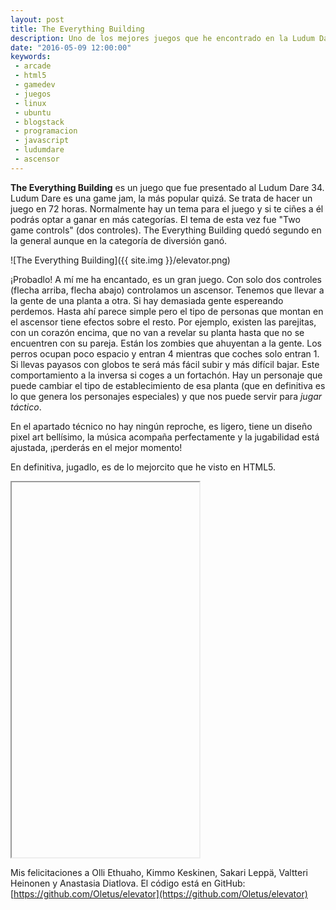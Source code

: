 ```yaml
---
layout: post
title: The Everything Building
description: Uno de los mejores juegos que he encontrado en la Ludum Dare 34, hecho en HTML5, un arcade perfecto.
date: "2016-05-09 12:00:00"
keywords:
 - arcade
 - html5
 - gamedev
 - juegos
 - linux
 - ubuntu
 - blogstack
 - programacion
 - javascript
 - ludumdare
 - ascensor
---
```


__The Everything Building__ es un juego que fue presentado al Ludum Dare 34. Ludum Dare es una game jam, la más popular quizá. Se trata de hacer un juego en 72 horas. Normalmente hay un tema para el juego y si te ciñes a él podrás optar a ganar en más categorías. El tema de esta vez fue "Two game controls" (dos controles). The Everything Building quedó segundo en la general aunque en la categoría de diversión ganó.

![The Everything Building]({{ site.img }}/elevator.png)

¡Probadlo! A mí me ha encantado, es un gran juego. Con solo dos controles (flecha arriba, flecha abajo) controlamos un ascensor. Tenemos que llevar a la gente de una planta a otra. Si hay demasiada gente espereando perdemos. Hasta ahí parece simple pero el tipo de personas que montan en el ascensor tiene efectos sobre el resto. Por ejemplo, existen las parejitas, con un corazón encima, que no van a revelar su planta hasta que no se encuentren con su pareja. Están los zombies que ahuyentan a la gente. Los perros ocupan poco espacio y entran 4 mientras que coches solo entran 1. Si llevas payasos con globos te será más fácil subir y más difícil bajar. Este comportamiento a la inversa si coges a un fortachón. Hay un personaje que puede cambiar el tipo de establecimiento de esa planta (que en definitiva es lo que genera los personajes especiales) y que nos puede servir para _jugar táctico_.

En el apartado técnico no hay ningún reproche, es ligero, tiene un diseño pixel art bellísimo, la música acompaña perfectamente y la jugabilidad está ajustada, ¡perderás en el mejor momento!

En definitiva, jugadlo, es de lo mejorcito que he visto en HTML5.


<iframe src="ttp://oletus.github.io/elevator/" id="elevator" width="300" height="600" allowfullscreen onclick="document.getElementById('elevator').focus();">
</iframe>

Mis felicitaciones a Olli Ethuaho, Kimmo Keskinen, Sakari Leppä, Valtteri Heinonen y Anastasia Diatlova. El código está en GitHub: [https://github.com/Oletus/elevator](https://github.com/Oletus/elevator)
